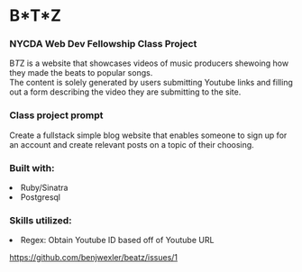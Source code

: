 <h1> B*T*Z </h1> <h3> NYCDA Web Dev Fellowship Class Project </h3>

B*T*Z is a website that showcases videos of music producers shewoing how they made the beats to popular songs.  
The content is solely generated by users submitting Youtube links and filling out a form describing the video they are submitting to the site.

<h3> Class project prompt </h3>

Create a fullstack simple blog website that enables someone to sign up for an account and create relevant posts on a topic of their choosing.

<h3> Built with: </h3>

<li> Ruby/Sinatra </li>
<li> Postgresql </li>

<h3> Skills utilized: </h3>
<li> Regex: Obtain Youtube ID based off of Youtube URL </li>

https://github.com/benjwexler/beatz/issues/1
